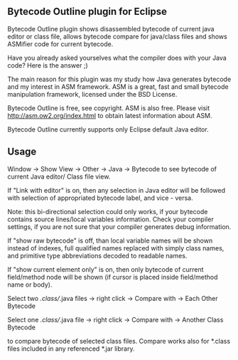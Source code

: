 Bytecode Outline plugin for Eclipse
-----------------------------------------------------------------

Bytecode Outline plugin shows disassembled bytecode of current java editor or
class file, allows bytecode compare for java/class files and shows ASMifier
code for current bytecode.

Have you already asked yourselves what the compiler does with your Java code?
Here is the answer ;)

The main reason for this plugin was my study how Java generates bytecode and my
interest in ASM framework. ASM is a great, fast and small bytecode manipulation
framework, licensed under the BSD License.

Bytecode Outline is free, see copyright. ASM is also free. Please visit
http://asm.ow2.org/index.html to obtain latest information about ASM.

Bytecode Outline currently supports only Eclipse default Java editor.


Usage
-----------------------------------------------------------------

Window -> Show View -> Other -> Java -> Bytecode to see bytecode of current
Java editor/ Class file view.

If "Link with editor" is on, then any selection in Java editor will be followed
with selection of appropriated bytecode label, and vice - versa.

Note: this bi-directional selection could only works, if your bytecode contains
source lines/local variables information. Check your compiler settings, if you
are not sure that your compiler generates debug information.

If "show raw bytecode" is off, than local variable names will be shown instead
of indexes, full qualified names replaced with simply class names, and
primitive type abbreviations decoded to readable names.

If "show current element only" is on, then only bytecode of current
field/method node will be shown (if cursor is placed inside field/method name
or body).

Select two *.class/*.java files -> right click -> Compare with -> Each Other
Bytecode

Select one *.class/*.java file -> right click -> Compare with -> Another Class
Bytecode

to compare bytecode of selected class files. Compare works also for *.class
files included in any referenced *.jar library.

